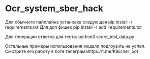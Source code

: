 # Ocr_system_sber_hack
Для обычного пайплайна установка следующая
pip install -r requirements.txt
Для доп фишек
pip install -r add_requirements.txt

Для генерации ответов для теста:
python3 score_test_data.py

Остальные примеры использования модели подгрузить не успел. Смотрите его работу в боте телеграмаhttps://t.me/Kikicher_bot
